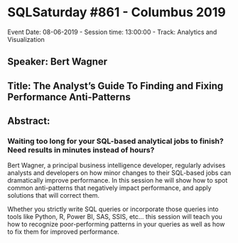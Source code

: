 # SQLSaturday #861 - Columbus 2019
Event Date: 08-06-2019 - Session time: 13:00:00 - Track: Analytics and Visualization
## Speaker: Bert Wagner
## Title: The Analyst’s Guide To Finding and Fixing Performance Anti-Patterns
## Abstract:
### Waiting too long for your SQL-based analytical jobs to finish? Need results in minutes instead of hours?

Bert Wagner, a principal business intelligence developer, regularly advises analysts and developers on how minor changes to their SQL-based jobs can dramatically improve performance. In this session he will show how to spot common anti-patterns that negatively impact performance, and apply solutions that will correct them.

Whether you strictly write SQL queries or incorporate those queries into tools like Python, R, Power BI, SAS, SSIS, etc… this session will teach you how to recognize poor-performing patterns in your queries as well as how to fix them for improved performance.

